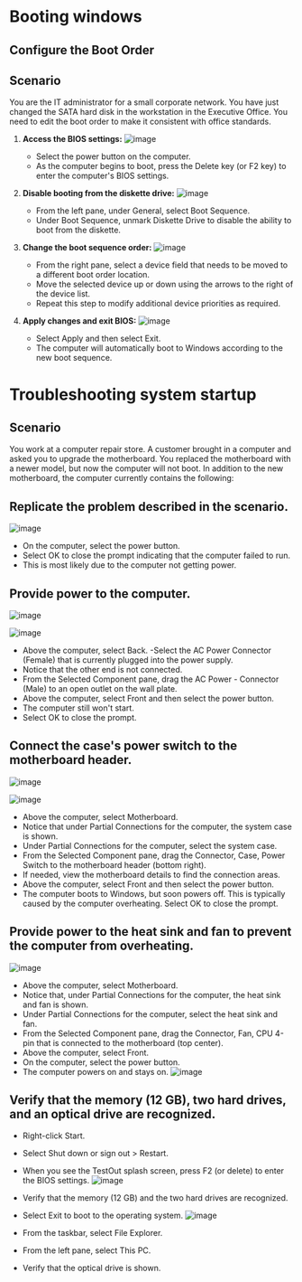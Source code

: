 # Booting windows

## Configure the Boot Order

## Scenario 
You are the IT administrator for a small corporate network. You have just changed the SATA hard disk in the workstation in the Executive Office. You need to edit the boot order to make it consistent with office standards.

1. **Access the BIOS settings:**
![image](https://github.com/K4iju/System-management/assets/159083256/c3a0b34f-5438-4eae-815f-9a49f5759f28)

   - Select the power button on the computer.
   - As the computer begins to boot, press the Delete key (or F2 key) to enter the computer's BIOS settings.

2. **Disable booting from the diskette drive:**
![image](https://github.com/K4iju/System-management/assets/159083256/0e9544f8-0220-4e7f-89e3-a3e30de07fa1)

   - From the left pane, under General, select Boot Sequence.
   - Under Boot Sequence, unmark Diskette Drive to disable the ability to boot from the diskette.

3. **Change the boot sequence order:**
![image](https://github.com/K4iju/System-management/assets/159083256/844f5fe5-2067-44d4-adb2-c136a41db71e)

   - From the right pane, select a device field that needs to be moved to a different boot order location.
   - Move the selected device up or down using the arrows to the right of the device list.
   - Repeat this step to modify additional device priorities as required.

4. **Apply changes and exit BIOS:**
![image](https://github.com/K4iju/System-management/assets/159083256/dda70b02-7eb7-4f72-9900-9e07287a7166)

   - Select Apply and then select Exit.
   - The computer will automatically boot to Windows according to the new boot sequence.

<h1>Troubleshooting system startup</h1>

<h2>Scenario</h2>
You work at a computer repair store. A customer brought in a computer and asked you to upgrade the motherboard. You replaced the motherboard with a newer model, but now the computer will not boot. In addition to the new motherboard, the computer currently contains the following:


## Replicate the problem described in the scenario.
![image](https://github.com/K4iju/System-management/assets/159083256/ee092ec5-77d9-4b5d-84de-e1971ae94b64)

-  On the computer, select the power button.
- Select OK to close the prompt indicating that the computer failed to run.
- This is most likely due to the computer not getting power.


## Provide power to the computer.

![image](https://github.com/K4iju/System-management/assets/159083256/a26e732c-b46d-4b41-a14b-2065578b6742)



![image](https://github.com/K4iju/System-management/assets/159083256/535cefa2-6f1c-4648-92ef-18a8e63c419b)


- Above the computer, select Back.
-Select the AC Power Connector (Female) that is currently plugged into the power supply.
- Notice that the other end is not connected.
- From the Selected Component pane, drag the AC Power - Connector (Male) to an open outlet on the wall plate.
- Above the computer, select Front and then select the power button.
- The computer still won't start.
- Select OK to close the prompt.


## Connect the case's power switch to the motherboard header.

![image](https://github.com/K4iju/System-management/assets/159083256/41c0c1f4-0d42-4512-96ce-2364fca261f0)


![image](https://github.com/K4iju/System-management/assets/159083256/f1d261f8-6b8e-4c07-b1b0-39d311761063)


- Above the computer, select Motherboard.
- Notice that under Partial Connections for the computer, the system case is shown.
- Under Partial Connections for the computer, select the system case.
- From the Selected Component pane, drag the Connector, Case, Power Switch to the motherboard header (bottom right).
- If needed, view the motherboard details to find the connection areas.
- Above the computer, select Front and then select the power button.
- The computer boots to Windows, but soon powers off. This is typically caused by the computer overheating.
Select OK to close the prompt.

## Provide power to the heat sink and fan to prevent the computer from overheating.

![image](https://github.com/K4iju/System-management/assets/159083256/2b4978d6-bb8b-4a3f-a77c-6169317cc3e6)


- Above the computer, select Motherboard.
- Notice that, under Partial Connections for the computer, the heat sink and fan is shown.
- Under Partial Connections for the computer, select the heat sink and fan.
- From the Selected Component pane, drag the Connector, Fan, CPU 4-pin that is connected to the motherboard (top center).
- Above the computer, select Front.
- On the computer, select the power button.
- The computer powers on and stays on.
![image](https://github.com/K4iju/System-management/assets/159083256/5995fe18-5667-481a-93e3-2975a4f2447f)

## Verify that the memory (12 GB), two hard drives, and an optical drive are recognized.
- Right-click Start.
- Select Shut down or sign out > Restart.
- When you see the TestOut splash screen, press F2 (or delete) to enter the BIOS settings.
![image](https://github.com/K4iju/System-management/assets/159083256/dade2dea-7bf2-47eb-b9c6-6988778b5ed1)

- Verify that the memory (12 GB) and the two hard drives are recognized.
- Select Exit to boot to the operating system.
![image](https://github.com/K4iju/System-management/assets/159083256/7232d6f3-0ee6-4713-b572-79fec0ff2a05)

- From the taskbar, select File Explorer.
- From the left pane, select This PC.
- Verify that the optical drive is shown.
